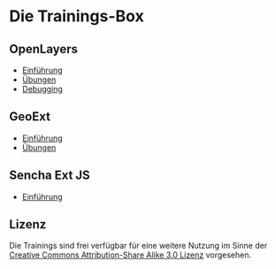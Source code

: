 # Die Trainings-Box 

## OpenLayers
* [Einführung](openlayers/einfuehrung.md)
* [Übungen](openlayers/uebungen.md)
* [Debugging](openlayers/debugging.md)

## GeoExt
* [Einführung](geoext/einfuehrung.md)
* [Übungen](geoext/uebungen.md)

## Sencha Ext JS
* [Einführung](extjs/einfuehrung.md)

## Lizenz

Die Trainings sind frei verfügbar für eine weitere Nutzung im Sinne der [Creative
Commons Attribution-Share Alike 3.0
Lizenz](https://creativecommons.org/licenses/by-sa/3.0/de/deed.de) vorgesehen. 


